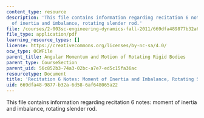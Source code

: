 ```yaml
---
content_type: resource
description: 'This file contains information regarding recitation 6 notes: moment
  of inertia and imbalance, rotating slender rod.'
file: /courses/2-003sc-engineering-dynamics-fall-2011/669dfa489877b32a6d586af648065a22_MIT2_003SCF11_rec6notes1.pdf
file_type: application/pdf
learning_resource_types: []
license: https://creativecommons.org/licenses/by-nc-sa/4.0/
ocw_type: OCWFile
parent_title: Angular Momentum and Motion of Rotating Rigid Bodies
parent_type: CourseSection
parent_uid: 56c852b3-74a3-02bc-a7e7-ed5c15fa36ac
resourcetype: Document
title: 'Recitation 6 Notes: Moment of Inertia and Imbalance, Rotating Slender Rod'
uid: 669dfa48-9877-b32a-6d58-6af648065a22
---
```

This file contains information regarding recitation 6 notes: moment of inertia and imbalance, rotating slender rod.